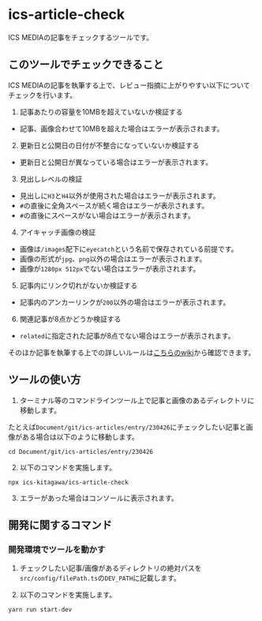 # ics-article-check
ICS MEDIAの記事をチェックするツールです。

## このツールでチェックできること
ICS MEDIAの記事を執筆する上で、レビュー指摘に上がりやすい以下についてチェックを行います。

1. 記事あたりの容量を10MBを超えていないか検証する
  - 記事、画像合わせて10MBを超えた場合はエラーが表示されます。
2. 更新日と公開日の日付が不整合になっていないか検証する
  - 更新日と公開日が異なっている場合はエラーが表示されます。
3. 見出しレベルの検証
  - 見出しに`H3`と`H4`以外が使用された場合はエラーが表示されます。
  - `#`の直後に全角スペースが続く場合はエラーが表示されます。
  - `#`の直後にスペースがない場合はエラーが表示されます。
4. アイキャッチ画像の検証
  - 画像は`/images`配下に`eyecatch`という名前で保存されている前提です。
  - 画像の形式が`jpg`、`png`以外の場合はエラーが表示されます。
  - 画像が`1280px 512px`でない場合はエラーが表示されます。
5. 記事内にリンク切れがないか検証する
  - 記事内のアンカーリンクが`200`以外の場合はエラーが表示されます。
6. 関連記事が8点かどうか検証する
  - `related`に指定された記事が8点でない場合はエラーが表示されます。

そのほか記事を執筆する上での詳しいルールは[こちらのwiki](https://github.com/icsweb/ics-articles/wiki/specification)から確認できます。


## ツールの使い方
1. ターミナル等のコマンドラインツール上で記事と画像のあるディレクトリに移動します。

たとえば`Document/git/ics-articles/entry/230426`にチェックしたい記事と画像がある場合は以下のように移動します。
```shell
cd Document/git/ics-articles/entry/230426
```

2. 以下のコマンドを実施します。
```shell
npx ics-kitagawa/ics-article-check
```

3. エラーがあった場合はコンソールに表示されます。

## 開発に関するコマンド

### 開発環境でツールを動かす

1. チェックしたい記事/画像があるディレクトリの絶対パスを`src/config/filePath.ts`の`DEV_PATH`に記載します。

2. 以下のコマンドを実施します。
```shell
yarn run start-dev
```
